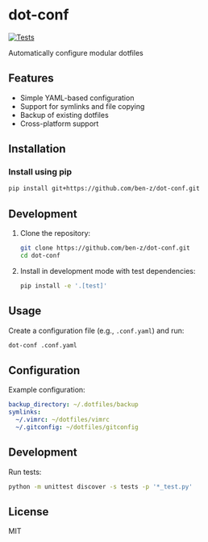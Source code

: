 # dot-conf

[![Tests](https://github.com/ben-z/dot-conf/actions/workflows/tests.yml/badge.svg)](https://github.com/ben-z/dot-conf/actions/workflows/tests.yml)

Automatically configure modular dotfiles

## Features

- Simple YAML-based configuration
- Support for symlinks and file copying
- Backup of existing dotfiles
- Cross-platform support

## Installation

### Install using pip

```bash
pip install git+https://github.com/ben-z/dot-conf.git
```

## Development

1. Clone the repository:
   ```bash
   git clone https://github.com/ben-z/dot-conf.git
   cd dot-conf
   ```

2. Install in development mode with test dependencies:
   ```bash
   pip install -e '.[test]'
   ```

## Usage

Create a configuration file (e.g., `.conf.yaml`) and run:

```bash
dot-conf .conf.yaml
```

## Configuration

Example configuration:

```yaml
backup_directory: ~/.dotfiles/backup
symlinks:
  ~/.vimrc: ~/dotfiles/vimrc
  ~/.gitconfig: ~/dotfiles/gitconfig
```

## Development

Run tests:

```bash
python -m unittest discover -s tests -p '*_test.py'
```

## License

MIT


